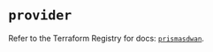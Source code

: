 # `provider`

Refer to the Terraform Registry for docs: [`prismasdwan`](https://registry.terraform.io/providers/paloaltonetworks/prismasdwan/0.1.0/docs).
